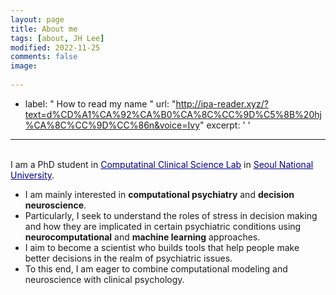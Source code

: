 ```yaml
---
layout: page
title: About me
tags: [about, JH Lee]
modified: 2022-11-25
comments: false
image:
  
---
```

- label: "<i class='fas fa-headphones'></i> How to read my name "
  url: "http://ipa-reader.xyz/?text=d%CD%A1%CA%92%CA%B0%CA%8C%CC%9D%C5%8B%20hj%CA%8C%CC%9D%CC%86n&voice=Ivy"
  excerpt: ' '

---
<br>I am a PhD student in <a href="https://ccs-lab.github.io/" style="color: darkblue">Computatinal Clinical Science Lab</a> in <a href="https://en.snu.ac.kr/index.html" style="color: darkblue">Seoul National University</a>. 
* I am mainly interested in **computational psychiatry** and **decision neuroscience**. 
* Particularly, I seek to understand the roles of stress in decision making and how they are implicated in certain psychiatric conditions using **neurocomputational** and **machine learning** approaches. 
* I aim to become a scientist who builds tools that help people make better decisions in the realm of psychiatric issues. 
* To this end, I am eager to combine computational modeling and neuroscience with clinical psychology. <br />



